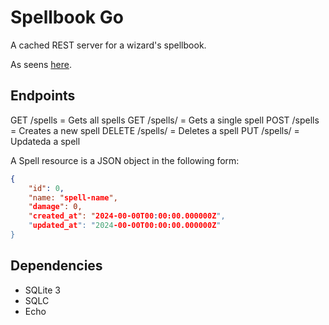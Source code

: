 # Spellbook Go

A cached REST server for a wizard's spellbook.

As seens [here](https://www.youtube.com/watch?v=bFf-A27Rc9s&ab_channel=DreamsofCode).

## Endpoints

GET    /spells       =  Gets all spells
GET    /spells/<id>  =  Gets a single spell
POST   /spells       =  Creates a new spell
DELETE /spells/<id>  = Deletes a spell
PUT    /spells/<id>  = Updateda a spell

A Spell resource is a JSON object in the following form:

```json
{
    "id": 0,
    "name: "spell-name",
    "damage": 0,
    "created_at": "2024-00-00T00:00:00.000000Z",
    "updated_at": "2024-00-00T00:00:00.000000Z"
}
```

## Dependencies
- SQLite 3
- SQLC 
- Echo
